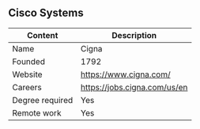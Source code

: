 ## Cisco Systems

| Content         | Description                             |
| --------------- | ----------------------------------------|
| Name            | Cigna                 			            |
| Founded         | 1792                                    |
| Website         | https://www.cigna.com/                  |
| Careers         | https://jobs.cigna.com/us/en            |
| Degree required | Yes                                     |
| Remote work     | Yes                                     |
